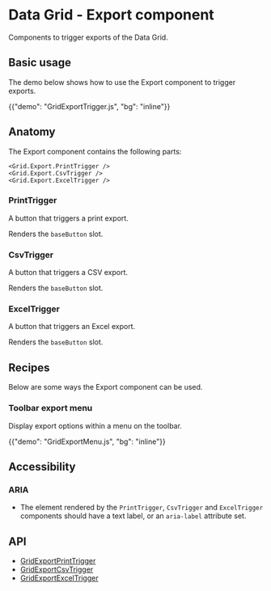 # Data Grid - Export component

<p class="description">Components to trigger exports of the Data Grid.</p>

## Basic usage

The demo below shows how to use the Export component to trigger exports.

{{"demo": "GridExportTrigger.js", "bg": "inline"}}

## Anatomy

The Export component contains the following parts:

```tsx
<Grid.Export.PrintTrigger />
<Grid.Export.CsvTrigger />
<Grid.Export.ExcelTrigger />
```

### PrintTrigger

A button that triggers a print export.

Renders the `baseButton` slot.

### CsvTrigger

A button that triggers a CSV export.

Renders the `baseButton` slot.

### ExcelTrigger

A button that triggers an Excel export.

Renders the `baseButton` slot.

## Recipes

Below are some ways the Export component can be used.

### Toolbar export menu

Display export options within a menu on the toolbar.

{{"demo": "GridExportMenu.js", "bg": "inline"}}

## Accessibility

### ARIA

- The element rendered by the `PrintTrigger`, `CsvTrigger` and `ExcelTrigger` components should have a text label, or an `aria-label` attribute set.

## API

- [GridExportPrintTrigger](/x/api/data-grid/grid-export-print-trigger/)
- [GridExportCsvTrigger](/x/api/data-grid/grid-export-csv-trigger/)
- [GridExportExcelTrigger](/x/api/data-grid/grid-export-excel-trigger/)
